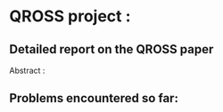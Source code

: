 # QROSS project :

## Detailed report on the QROSS paper
Abstract : 

## Problems encountered so far:
